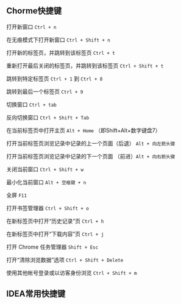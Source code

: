 ## Chorme快捷键

打开新窗口 `Ctrl + n`

在无痕模式下打开新窗口 `Ctrl + Shift + n`

打开新的标签页，并跳转到该标签页 `Ctrl + t`

重新打开最后关闭的标签页，并跳转到该标签页 `Ctrl + Shift + t`

跳转到特定标签页 `Ctrl + 1` 到 `Ctrl + 8`

跳转到最后一个标签页 `Ctrl + 9`

切换窗口 `Ctrl + tab`

反向切换窗口 `Ctrl + Shift + Tab`

在当前标签页中打开主页 `Alt + Home` （即Shift+Alt+数字键盘7）

打开当前标签页浏览记录中记录的上一个页面（后退） `Alt + 向左箭头键`

打开当前标签页浏览记录中记录的下一个页面 （前进）`Alt + 向右箭头键`

关闭当前窗口 `Ctrl + Shift + w`

最小化当前窗口 `Alt + 空格键 + n`

全屏 `F11`

打开书签管理器 `Ctrl + Shift + o`

在新标签页中打开“历史记录”页 `Ctrl + h`

在新标签页中打开“下载内容”页 `Ctrl + j`

打开 Chrome 任务管理器 `Shift + Esc`

打开“清除浏览数据”选项 `Ctrl + Shift + Delete`

使用其他帐号登录或以访客身份浏览 `Ctrl + Shift + m`

## IDEA常用快捷键

